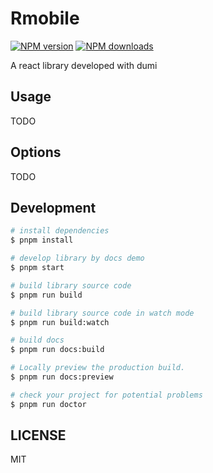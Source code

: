 # Rmobile

[![NPM version](https://img.shields.io/npm/v/Rmobile.svg?style=flat)](https://npmjs.org/package/Rmobile)
[![NPM downloads](http://img.shields.io/npm/dm/Rmobile.svg?style=flat)](https://npmjs.org/package/Rmobile)

A react library developed with dumi

## Usage

TODO

## Options

TODO

## Development

```bash
# install dependencies
$ pnpm install

# develop library by docs demo
$ pnpm start

# build library source code
$ pnpm run build

# build library source code in watch mode
$ pnpm run build:watch

# build docs
$ pnpm run docs:build

# Locally preview the production build.
$ pnpm run docs:preview

# check your project for potential problems
$ pnpm run doctor
```

## LICENSE

MIT
